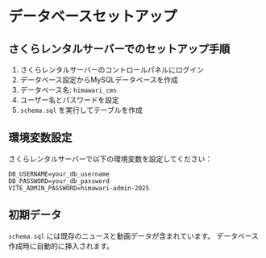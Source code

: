 # データベースセットアップ

## さくらレンタルサーバーでのセットアップ手順

1. さくらレンタルサーバーのコントロールパネルにログイン
2. データベース設定からMySQLデータベースを作成
3. データベース名: `himawari_cms`
4. ユーザー名とパスワードを設定
5. `schema.sql` を実行してテーブルを作成

## 環境変数設定

さくらレンタルサーバーで以下の環境変数を設定してください：

```
DB_USERNAME=your_db_username
DB_PASSWORD=your_db_password
VITE_ADMIN_PASSWORD=himawari-admin-2025
```

## 初期データ

`schema.sql` には既存のニュースと動画データが含まれています。
データベース作成時に自動的に挿入されます。
